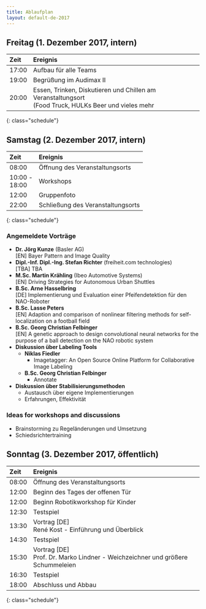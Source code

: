 ```yaml
---
title: Ablaufplan
layout: default-de-2017
---
```


## Freitag (1. Dezember 2017, intern)

| Zeit   | Ereignis                                |
|:-------|:----------------------------------------|
| 17:00  | Aufbau für alle Teams                   |
| 19:00  | Begrüßung im Audimax II                 |
| 20:00  | Essen, Trinken, Diskutieren und Chillen am Veranstaltungsort<br>(Food Truck, HULKs Beer und vieles mehr |
{: class="schedule"}

## Samstag (2. Dezember 2017, intern)

| Zeit             | Ereignis                          |
|:-----------------|:----------------------------------|
| 08:00            | Öffnung des Veranstaltungsorts    |
| 10:00 -<br>18:00 | Workshops                         |
| 12:00            | Gruppenfoto                       |
| 22:00            | Schließung des Veranstaltungsorts |
{: class="schedule"}

### Angemeldete Vorträge

* **Dr. Jörg Kunze** (Basler AG)  
[EN] Bayer Pattern and Image Quality
* **Dipl.-Inf. Dipl.-Ing. Stefan Richter** (freiheit.com technologies)  
[TBA] TBA
* **M.Sc. Martin Krähling** (Ibeo Automotive Systems)  
[EN] Driving Strategies for Autonomous Urban Shuttles  
* **B.Sc. Arne Hasselbring**  
[DE] Implementierung und Evaluation einer Pfeifendetektion für den NAO-Roboter
* **B.Sc. Lasse Peters**  
[EN] Adaption and comparison of nonlinear filtering methods for self-localization on a football field
* **B.Sc. Georg Christian Felbinger**  
[EN] A genetic approach to design convolutional neural networks for the purpose of a ball detection on the NAO robotic system
* **Diskussion über Labeling Tools**
    * **Niklas Fiedler** 
        * Imagetagger: An Open Source Online Platform for Collaborative Image
          Labeling
    * **B.Sc. Georg Christian Felbinger**
        * Annotate
* **Diskussion über Stabilisierungsmethoden**
    * Austausch über eigene Implementierungen
    * Erfahrungen, Effektivität

### Ideas for workshops and discussions  

* Brainstorming zu Regeländerungen und Umsetzung
* Schiedsrichtertraining

## Sonntag (3. Dezember 2017, öffentlich)

| Zeit  | Ereignis                                                                         |
| :-    | :-                                                                               |
| 08:00 | Öffnung des Veranstaltungsorts                                                   |
| 12:00 | Beginn des Tages der offenen Tür                                                 |
| 12:00 | Beginn Robotikworkshop für Kinder                                                |
| 12:30 | Testspiel                                                                        |
| 13:30 | Vortrag [DE]<br>René Kost - Einführung und Überblick                             |
| 14:30 | Testspiel                                                                        |
| 15:30 | Vortrag [DE]<br>Prof. Dr. Marko Lindner - Weichzeichner und größere Schummeleien |
| 16:30 | Testspiel                                                                        |
| 18:00 | Abschluss und Abbau                                                              |
{: class="schedule"}
